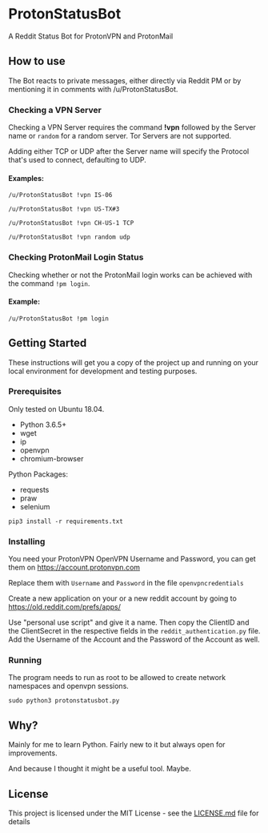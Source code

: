 # ProtonStatusBot

A Reddit Status Bot for ProtonVPN and ProtonMail

## How to use

The Bot reacts to private messages, either directly via Reddit PM or by mentioning it in comments with /u/ProtonStatusBot.

### Checking a VPN Server

Checking a VPN Server requires the command **!vpn** followed by the Server name or `random` for a random server. Tor Servers are not supported.

Adding either TCP or UDP after the Server name will specify the Protocol that's used to connect, defaulting to UDP.

#### Examples:

`/u/ProtonStatusBot !vpn IS-06`

`/u/ProtonStatusBot !vpn US-TX#3`

`/u/ProtonStatusBot !vpn CH-US-1 TCP`

`/u/ProtonStatusBot !vpn random udp`

### Checking ProtonMail Login Status

Checking whether or not the ProtonMail login works can be achieved with the command `!pm login`.

#### Example:

`/u/ProtonStatusBot !pm login`

## Getting Started

These instructions will get you a copy of the project up and running on your local environment for development and testing purposes.

### Prerequisites

Only tested on Ubuntu 18.04.

* Python 3.6.5+
* wget
* ip
* openvpn
* chromium-browser

Python Packages:

* requests
* praw
* selenium

`pip3 install -r requirements.txt`

### Installing

You need your ProtonVPN OpenVPN Username and Password, you can get them on https://account.protonvpn.com

Replace them with `Username` and `Password` in the file `openvpncredentials`

Create a new application on your or a new reddit account by going to https://old.reddit.com/prefs/apps/

Use "personal use script" and give it a name. Then copy the ClientID and the ClientSecret in the respective fields in the `reddit_authentication.py` file. Add the Username of the Account and the Password of the Account as well.

### Running

The program needs to run as root to be allowed to create network namespaces and openvpn sessions.

`sudo python3 protonstatusbot.py`

## Why?

Mainly for me to learn Python. Fairly new to it but always open for improvements.

And because I thought it might be a useful tool. Maybe.

## License

This project is licensed under the MIT License - see the [LICENSE.md](LICENSE.md) file for details